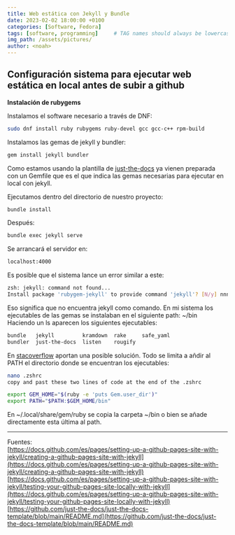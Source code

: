 ```yaml
---
title: Web estática con Jekyll y Bundle
date: 2023-02-02 18:00:00 +0100
categories: [Software, Fedora]
tags: [software, programming]     # TAG names should always be lowercase
img_path: /assets/pictures/
author: <noah>
---
```

## Configuración sistema para ejecutar web estática en local antes de subir a github

**Instalación de rubygems**

Instalamos el software necesario a través de DNF:
``` bash
sudo dnf install ruby rubygems ruby-devel gcc gcc-c++ rpm-build
```

Instalamos las gemas de jekyll y bundler:

``` bash
gem install jekyll bundler
```
Como estamos usando la plantilla de [just-the-docs](https://github.com/just-the-docs/just-the-docs-template) ya vienen preparada con un Gemfile que es el que indica las gemas necesarias para ejecutar en local con jekyll.

Ejecutamos dentro del directorio de nuestro proyecto:
``` bash
bundle install
```
Después:
``` bash
bundle exec jekyll serve
```
Se arrancará el servidor en:
``` bash
localhost:4000
```

Es posible que el sistema lance un error similar a este:
``` bash
zsh: jekyll: command not found...
Install package 'rubygem-jekyll' to provide command 'jekyll'? [N/y] nnn
```

Eso significa que no encuentra jekyll como comando. En mi sistema los ejecutables de las gemas se instalaban en el siguiente path:
~/bin  
Haciendo un ls aparecen los siguientes ejecutables:
``` bash
bundle   jekyll         kramdown  rake     safe_yaml
bundler  just-the-docs  listen    rougify
```
En [stacoverflow](https://stackoverflow.com/questions/53979362/you-dont-have-path-in-your-path-gem-executables-will-not-run-while-using) aportan una posible solución. Todo se limita a añdir al PATH el directorio donde se encuentran los ejecutables:

``` bash
nano .zshrc
copy and past these two lines of code at the end of the .zshrc

export GEM_HOME="$(ruby -e 'puts Gem.user_dir')"
export PATH="$PATH:$GEM_HOME/bin"
```
En ~/.local/share/gem/ruby se copia la carpeta ~/bin o bien se añade directamente esta última al path. 



***
Fuentes:  
[https://docs.github.com/es/pages/setting-up-a-github-pages-site-with-jekyll/creating-a-github-pages-site-with-jekyll](https://docs.github.com/es/pages/setting-up-a-github-pages-site-with-jekyll/creating-a-github-pages-site-with-jekyll)  
[https://docs.github.com/es/pages/setting-up-a-github-pages-site-with-jekyll/testing-your-github-pages-site-locally-with-jekyll](https://docs.github.com/es/pages/setting-up-a-github-pages-site-with-jekyll/testing-your-github-pages-site-locally-with-jekyll)  
[https://github.com/just-the-docs/just-the-docs-template/blob/main/README.md](https://github.com/just-the-docs/just-the-docs-template/blob/main/README.md)  



